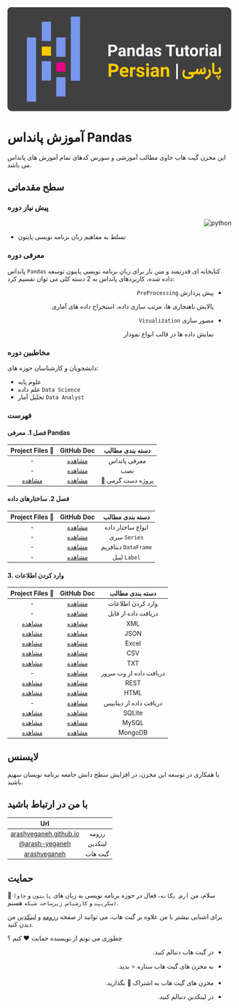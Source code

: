 <p align="center">
    <img alt="آرش-یگانه-آموزش_پانداس-pandas" src="image/header.svg">
</p>

# آموزش پانداس Pandas

این مخزن گیت هاب حاوی مطالب آموزشی و سورس کدهای تمام آموزش های پانداس می باشد.

## سطح مقدماتی

### پیش نیاز دوره

<p align="right">
    <img alt="python" src="https://img.shields.io/badge/-Python-blue?logo=python&logoColor=white">
</p>

* تسلط به مفاهیم زبان برنامه نویسی پایتون

### معرفی دوره

پانداس `Pandas` کتابخانه ای قدرتمند و متن باز برای زبان برنامه نویسی پایتون توسعه داده شده، کاربردهای پانداس به 2 دسته کلی می توان تقسیم کرد:

<ul dir="rtl">
	<li>
		<p>
			پیش پردازش <code>PreProcessing</code>
		</p>
		<p>
			پالایش ناهنجاری ها، مرتب سازی داده، استخراج داده های آماری
		</p>
	</li>
	<li>
		<p>
			مصور سازی <code>Visualization</code>
		</p>
		<p>
			نمایش داده ها در قالب انواع نمودار
		</p>
	</li>
</ul>

### مخاطبین دوره

دانشجویان و کارشناسان حوزه های:

* علوم پایه
* علم داده `Data Science`
* تحلیل آمار `Data Analyst`

### فهرست

#### فصل 1. معرفی Pandas

|                       Project Files 📁                        |                          GitHub Doc                          | دسته بندی مطالب  |
| :----------------------------------------------------------: | :----------------------------------------------------------: | :--------------: |
|                              -                               |   [مشاهده](/pandas_basic/Chapter1.Introduction_To_Pandas)    |   معرفی پانداس   |
|                              -                               | [مشاهده](/pandas_basic/Chapter1.Introduction_To_Pandas#نصب)  |       نصب        |
| [مشاهده](/pandas_basic/Chapter1.Introduction_To_Pandas/project/students.py) | [مشاهده](/pandas_basic/Chapter1.Introduction_To_Pandas#پروژه-دست-گرمی-) | 🧪 پروژه دست گرمی |

#### فصل 2. ساختارهای داده

| Project Files 📁 |                          GitHub Doc                          |   دسته بندی مطالب    |
| :-------------: | :----------------------------------------------------------: | :------------------: |
|        -        |       [مشاهده](/pandas_basic/Chapter2.Data_Structures)       |  انواع ساختار داده   |
|        -        | [مشاهده](/pandas_basic/Chapter2.Data_Structures#1-سری-series) |     سری `Series`     |
|        -        | [مشاهده](/pandas_basic/Chapter2.Data_Structures#2-دیتافریم-dataframe) | دیتافریم `DataFrame` |
|        -        | [مشاهده](/pandas_basic/Chapter2.Data_Structures#لیبل-label)  |     لیبل `Label`     |

#### 3. وارد کردن اطلاعات

|                       Project Files 📁                        |                          GitHub Doc                          |    دسته بندی مطالب     |
| :----------------------------------------------------------: | :----------------------------------------------------------: | :--------------------: |
|                              -                               |       [مشاهده](/pandas_basic/Chapter3.Data_Importing)        |   وارد کردن اطلاعات    |
|                              -                               |  [مشاهده](/pandas_basic/Chapter3.Data_Importing#فایل-file)   |  دریافت داده از فایل   |
| [مشاهده](/pandas_basic/Chapter3.Data_Importing/project/xml.py) |  [مشاهده](/pandas_basic/Chapter3.Data_Importing#1-فایل-xml)  |          XML           |
| [مشاهده](/pandas_basic/Chapter3.Data_Importing/project/json.py) | [مشاهده](/pandas_basic/Chapter3.Data_Importing#2-فایل-json)  |          JSON          |
| [مشاهده](/pandas_basic/Chapter3.Data_Importing/project/excel.py) | [مشاهده](/pandas_basic/Chapter3.Data_Importing#3-فایل-excel) |         Excel          |
| [مشاهده](/pandas_basic/Chapter3.Data_Importing/project/csv.py) |  [مشاهده](/pandas_basic/Chapter3.Data_Importing#4-فایل-csv)  |          CSV           |
| [مشاهده](/pandas_basic/Chapter3.Data_Importing/project/txt.py) |  [مشاهده](/pandas_basic/Chapter3.Data_Importing#5-فایل-txt)  |          TXT           |
|                              -                               | [مشاهده](/pandas_basic/Chapter3.Data_Importing#وب-سرور-web-server) | دریافت داده از وب سرور |
| [مشاهده](/pandas_basic/Chapter3.Data_Importing/project/rest/) | [مشاهده](/pandas_basic/Chapter3.Data_Importing#1-ارتباط-rest) |          REST          |
| [مشاهده](/pandas_basic/Chapter3.Data_Importing/project/html/) | [مشاهده](/pandas_basic/Chapter3.Data_Importing#2-ساختار-html) |          HTML          |
|                              -                               | [مشاهده](/pandas_basic/Chapter3.Data_Importing#دیتابیس-database) | دریافت داده از دیتابیس |
| [مشاهده](/pandas_basic/Chapter3.Data_Importing/project/sqlite.py) | [مشاهده](/pandas_basic/Chapter3.Data_Importing#1-دیتابیس-sqlite) |         SQLite         |
| [مشاهده](/pandas_basic/Chapter3.Data_Importing/project/mysql.py) | [مشاهده](/pandas_basic/Chapter3.Data_Importing#2-دیتابیس-mysql) |         MySQL          |
| [مشاهده](/pandas_basic/Chapter3.Data_Importing/project/mongodb.py) |   [مشاهده](/pandas_basic/Chapter3.Data_Importing#mongodb)    |        MongoDB         |

## لایسنس

با همکاری در توسعه این مخزن، در افزایش سطح دانش جامعه برنامه نویسان سهیم باشید.

## با من در ارتباط باشید

|                             Url                              |         |
| :----------------------------------------------------------: | :-----: |
|  [arashyeganeh.github.io](https://arashyeganeh.github.io/)   |  رزومه  |
| [@arash-yeganeh](https://www.linkedin.com/in/arash-yeganeh/) | لینکدین |
|       [arashyeganeh](https://github.com/arashyeganeh)        | گیت هاب |

## حمایت

👋 سلام، من `آرش یگانه`، فعال در حوزه برنامه نویسی به زبان های `پایتون` و `جاوا اسکریپت` و `کارشناس زیرساخت شبکه` هستم.

برای اشنایی بیشتر با من علاوه بر گیت هاب، می توانید از صفحه [رزومه](https://arashyeganeh.github.io/) و [لینکدین](https://www.linkedin.com/in/arash-yeganeh/) من دیدن کنید.



چطوری می تونم از نویسنده حمایت ❤️ کنم ؟

<ul dir="rtl">
	<li>
		<p>
			در گیت هاب دنبالم کنید. 
		</p>
	</li>
	<li>
		<p>
			به مخزن های گیت هاب ستاره ⭐ بدید.
		</p>
	</li>
	<li>
		<p>
			مخزن های گیت هاب به اشتراک 👀 بگذارید.
		</p>
	</li>
	<li>
		<p>
			در لینکدین دنبالم کنید.
		</p>
	</li>
</ul>
